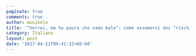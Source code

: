 ```yaml
---
paginate: true
comments: true
author: musikele
title: '"Vorrei, ma ho paura che vada male": come assumersi dei "rischi intelligenti"'
category: Italiano
layout: post
date: '2017-04-21T09:41:32+00:00'
---
```

